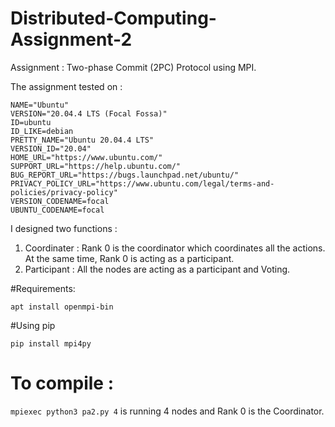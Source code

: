 # Distributed-Computing-Assignment-2

Assignment : Two-phase Commit (2PC) Protocol using MPI. 

The assignment tested on : 
```
NAME="Ubuntu"
VERSION="20.04.4 LTS (Focal Fossa)"
ID=ubuntu
ID_LIKE=debian
PRETTY_NAME="Ubuntu 20.04.4 LTS"
VERSION_ID="20.04"
HOME_URL="https://www.ubuntu.com/"
SUPPORT_URL="https://help.ubuntu.com/"
BUG_REPORT_URL="https://bugs.launchpad.net/ubuntu/"
PRIVACY_POLICY_URL="https://www.ubuntu.com/legal/terms-and-policies/privacy-policy"
VERSION_CODENAME=focal
UBUNTU_CODENAME=focal
```

I designed two functions : 
1. Coordinater : Rank 0 is the coordinator which coordinates all the actions. At the same time, Rank 0 is acting as a participant.  
2. Participant : All the nodes are acting as a participant and Voting. 

#Requirements: 
``` 
apt install openmpi-bin 
```
#Using pip
```
pip install mpi4py 
```

# To compile : 
``` mpiexec python3 pa2.py 4 ``` is running 4 nodes and Rank 0 is the Coordinator. 
